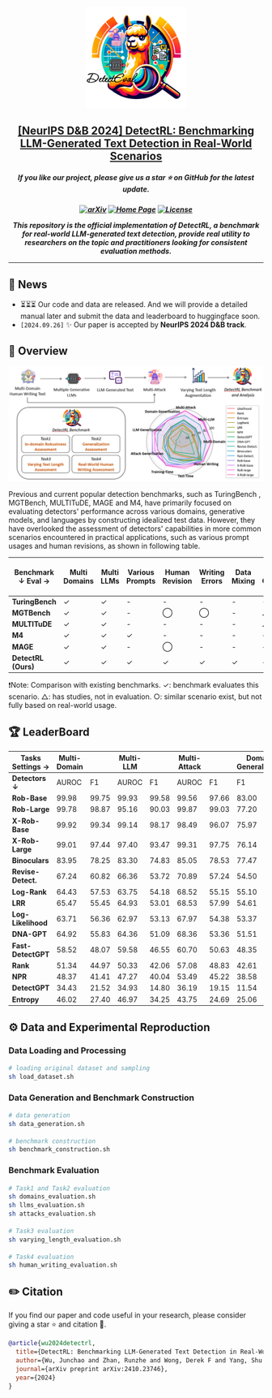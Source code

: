 <div align=center>
<img src="image/detectrl-svg.svg" width="200px">
</div>
<h2 align="center"> <a href="https://arxiv.org/abs/2406.18522">[NeurIPS D&B 2024] DetectRL: Benchmarking LLM-Generated Text Detection in Real-World Scenarios </a></h2>

<h5 align="center"> 

If you like our project, please give us a star ⭐ on GitHub for the latest update.  </h2>

<h5 align="center">

[![arXiv](https://img.shields.io/badge/Arxiv-2410.23746-b31b1b.svg?logo=arXiv)](https://arxiv.org/abs/2410.23746) 
[![Home Page](https://img.shields.io/badge/Project-DetectRL-blue.svg)](https://junchaoiu.github.io/DetectEval-Home/)
[![License](https://img.shields.io/badge/License-Apache%202.0-yellow)](https://github.com/PKU-YuanGroup/ChronoMagic-Bench/blob/main/LICENSE)

<div align="center">
This repository is the official implementation of DetectRL, a benchmark for real-world LLM-generated text detection, provide real utility to researchers on the topic and practitioners looking for consistent evaluation methods.
</div>

---

## 📣 News

* ⏳⏳⏳ Our code and data are released. And we will provide a detailed manual later and submit the data and leaderboard to huggingface soon.
* `[2024.09.26]`  ✨ Our paper is accepted by **NeurIPS 2024 D&B track**.

## 🧐 Overview

<img src="image/detectrl-framework.png" width="1000px">

Previous and current popular detection benchmarks, such as TuringBench , MGTBench, MULTITuDE, MAGE and M4, have primarily focused on evaluating detectors' performance across various domains, generative models, and languages by constructing idealized test data. However, they have overlooked the assessment of detectors' capabilities in more common scenarios encountered in practical applications, such as various prompt usages and human revisions, as shown in following table.

| **Benchmark ↓ Eval →** | Multi Domains | Multi LLMs | Various Prompts | Human Revision | Writing Errors | Data Mixing | Detector Generalization | Training Length | Test Length | Real World Human Writing |
|------------------------|---------------|------------|-----------------|------------|----------------|-------------|-------------------------|-----------------|-------------|--------------------------|
| **TuringBench**        | ✓             | ✓          | -               | -          | -              | -           | -                       | -               | -           | -                        |
| **MGTBench**           | ✓             | ✓          | -               | ⃝          | ⃝             | -           | △                       | -               | △           | -                        |
| **MULTITuDE**          | ✓             | ✓          | -               | -          | -              | -           | △                       | -               | -           | -                        |
| **M4**                 | ✓             | ✓          | ✓               | -          | -              | -           | ✓                       | -               | -           | -                        |
| **MAGE**               | ✓             | ✓          | -               | ⃝          | -              | -           | ✓                       | -               | -           | -                        |
| **DetectRL (Ours)**    | ✓             | ✓          | ✓               | ✓          | ✓              | ✓           | ✓                       | ✓               | ✓           | ✓                        |

❗Note: Comparison with existing benchmarks. $\checkmark$: benchmark evaluates this scenario. $\triangle$: has studies, not in evaluation. $\bigcirc$: similar scenario exist, but not fully based on real-world usage.


## 🏆 LeaderBoard
| **Tasks Settings →** | Multi-Domain |       | Multi-LLM |       | Multi-Attack |       | Domain-Generalization | LLM-Generalization | Attack-Generalization | Train-Time | Test-Time | Human Writing |       | AVG.  |
|----------------------|--------------|-------|-----------|-------|--------------|-------|-----------------------|--------------------|-----------------------|------------|-----------|---------------|-------|-------|
| **Detectors ↓**      | AUROC        | F1    | AUROC     | F1    | AUROC        | F1    | F1                    | F1                 | F1                    | F1         | F1        | AUROC         | F1      |       |
| **Rob-Base**         | 99.98        | 99.75 | 99.93     | 99.58 | 99.56        | 97.66 | 83.00                 | 91.81              | 92.37                 | 79.99      | 74.00     | 97.34         | 94.31 | 93.02 |
| **Rob-Large**        | 99.78        | 98.87 | 95.16     | 90.03 | 99.87        | 99.03 | 77.20                 | 82.85              | 83.96                 | 86.08      | 85.23     | 96.68         | 94.63 | 91.49 |
| **X-Rob-Base**       | 99.92        | 99.34 | 99.14     | 98.17 | 98.49        | 96.07 | 75.97                 | 92.73              | 90.58                 | 84.25      | 73.83     | 93.43         | 90.29 | 91.71 |
| **X-Rob-Large**      | 99.01        | 97.44 | 97.40     | 93.47 | 99.31        | 97.75 | 76.14                 | 85.89              | 73.42                 | 86.35      | 79.83     | 97.21         | 94.43 | 90.59 |
| **Binoculars**       | 83.95        | 78.25 | 83.30     | 74.83 | 85.05        | 78.53 | 77.47                 | 74.10              | 74.70                 | 73.82      | 74.34     | 90.68         | 85.98 | 79.61 |
| **Revise-Detect.**   | 67.24        | 60.82 | 66.36     | 53.72 | 70.89        | 57.24 | 54.50                 | 53.28              | 50.63                 | 65.71      | 67.96     | 83.29         | 82.16 | 64.13 |
| **Log-Rank**         | 64.43        | 57.53 | 63.75     | 54.18 | 68.52        | 55.15 | 55.10                 | 52.78              | 51.28                 | 57.44      | 59.74     | 88.46         | 83.85 | 62.48 |
| **LRR**              | 65.47        | 55.45 | 64.93     | 53.01 | 68.53        | 57.99 | 54.61                 | 52.73              | 57.41                 | 57.09      | 58.15     | 85.99         | 80.56 | 62.46 |
| **Log-Likelihood**   | 63.71        | 56.36 | 62.97     | 53.13 | 67.97        | 54.38 | 53.37                 | 51.77              | 50.73                 | 57.92      | 59.28     | 88.48         | 83.75 | 61.83 |
| **DNA-GPT**          | 64.92        | 55.83 | 64.36     | 51.09 | 68.36        | 53.36 | 51.51                 | 47.09              | 41.98                 | 57.63      | 62.43     | 87.80         | 82.77 | 60.70 |
| **Fast-DetectGPT**   | 58.52        | 48.07 | 59.58     | 46.55 | 60.70        | 50.63 | 48.35                 | 36.56              | 49.47                 | 61.31      | 55.08     | 76.03         | 68.47 | 55.33 |
| **Rank**             | 51.34        | 44.97 | 50.33     | 42.06 | 57.08        | 48.83 | 42.61                 | 41.49              | 38.84                 | 41.67      | 46.65     | 83.86         | 80.00 | 51.52 |
| **NPR**              | 48.37        | 41.41 | 47.27     | 40.04 | 53.49        | 45.22 | 38.58                 | 38.83              | 36.10                 | 37.60      | 42.17     | 80.03         | 75.98 | 48.08 |
| **DetectGPT**        | 34.43        | 21.52 | 34.93     | 14.80 | 36.19        | 19.15 | 11.54                 | 13.11              | 11.84                 | 35.78      | 34.69     | 60.86         | 48.76 | 29.05 |
| **Entropy**          | 46.02        | 27.40 | 46.97     | 34.25 | 43.75        | 24.69 | 25.06                 | 31.07              | 16.53                 | 13.38      | 15.99     | 22.39         | 16.60 | 28.01 |

## ⚙️ Data and Experimental Reproduction

### Data Loading and Processing
```bash
# loading original dataset and sampling
sh load_dataset.sh
```

### Data Generation and Benchmark Construction
```bash
# data generation
sh data_generation.sh

# benchmark construction
sh benchmark_construction.sh
```


### Benchmark Evaluation
```bash
# Task1 and Task2 evaluation
sh domains_evaluation.sh
sh llms_evaluation.sh
sh attacks_evaluation.sh

# Task3 evaluation
sh varying_length_evaluation.sh

# Task4 evaluation
sh human_writing_evaluation.sh
```

## ✏️ Citation

If you find our paper and code useful in your research, please consider giving a star :star: and citation :pencil:.

```BibTeX
@article{wu2024detectrl,
  title={DetectRL: Benchmarking LLM-Generated Text Detection in Real-World Scenarios},
  author={Wu, Junchao and Zhan, Runzhe and Wong, Derek F and Yang, Shu and Yang, Xinyi and Yuan, Yulin and Chao, Lidia S},
  journal={arXiv preprint arXiv:2410.23746},
  year={2024}
}
```
